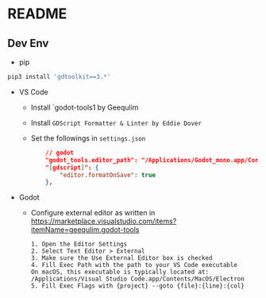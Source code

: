 # README

## Dev Env

* pip

```sh
pip3 install 'gdtoolkit==3.*'
```

* VS Code
  * Install `godot-tools1 by Geequlim
  * Install `GDScript Formatter & Linter by Eddie Dover`
  * Set the followings in `settings.json`

    ```json
        // godot
        "godot_tools.editor_path": "/Applications/Godot_mono.app/Contents/MacOS/Godot",
        "[gdscript]": {
            "editor.formatOnSave": true
        },
    ```

* Godot
  * Configure external editor as written in <https://marketplace.visualstudio.com/items?itemName=geequlim.godot-tools>

    ```text
    1. Open the Editor Settings
    2. Select Text Editor > External
    3. Make sure the Use External Editor box is checked
    4. Fill Exec Path with the path to your VS Code executable
    On macOS, this executable is typically located at: /Applications/Visual Studio Code.app/Contents/MacOS/Electron
    5. Fill Exec Flags with {project} --goto {file}:{line}:{col}
    ```
